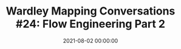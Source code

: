 ---
title: 'Wardley Mapping Conversations #24: Flow Engineering Part 2'
description: >
 Steve Pereira and João Rosa return for part 2 of our discussion on Wardley Maps and Flow Engineering!
conference: 'Wardley Mapping Conversations'
type: 'panel'
location: 'Online'
website: https://learnwardleymapping.com/event/wardley-mapping-conversations-24-flow-engineering-part-2/
videoYoutube: 'ZFxMd0KGeVs'
date: 2021-08-02 00:00:00
featured_image: '/images/speaking/2021-08-02-wardley-mapping-conversations-flow-engineering-part-2.webp'
---